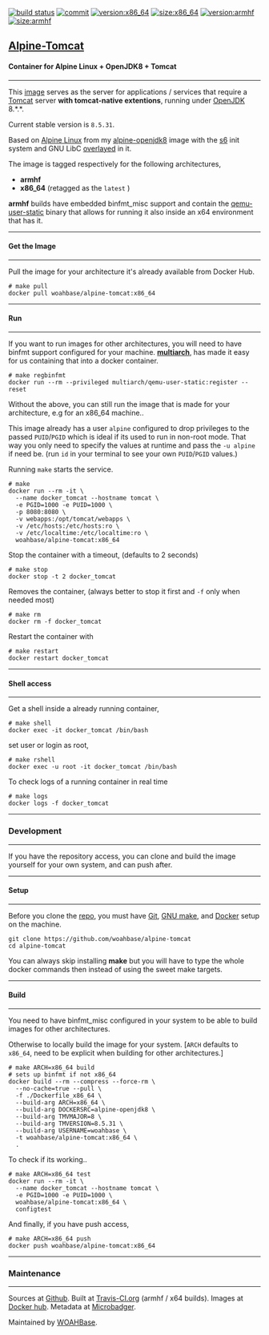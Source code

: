 [![build status][251]][232] [![commit][255]][231] [![version:x86_64][256]][235] [![size:x86_64][257]][235] [![version:armhf][258]][236] [![size:armhf][259]][236]

## [Alpine-Tomcat][234]
#### Container for Alpine Linux + OpenJDK8 + Tomcat
---

This [image][233] serves as the server for applications / services
that require a [Tomcat][135] server **with tomcat-native
extentions**, running under [OpenJDK][136] 8.\*.\*.

Current stable version is `8.5.31`.

Based on [Alpine Linux][131]  from my [alpine-openjdk8][132] image with the [s6][133] init system
and GNU LibC [overlayed][134] in it.

The image is tagged respectively for the following architectures,
* **armhf**
* **x86_64** (retagged as the `latest` )

**armhf** builds have embedded binfmt_misc support and contain the
[qemu-user-static][105] binary that allows for running it also inside
an x64 environment that has it.

---
#### Get the Image
---

Pull the image for your architecture it's already available from
Docker Hub.

```
# make pull
docker pull woahbase/alpine-tomcat:x86_64
```

---
#### Run
---

If you want to run images for other architectures, you will need
to have binfmt support configured for your machine. [**multiarch**][104],
has made it easy for us containing that into a docker container.

```
# make regbinfmt
docker run --rm --privileged multiarch/qemu-user-static:register --reset
```

Without the above, you can still run the image that is made for your
architecture, e.g for an x86_64 machine..

This image already has a user `alpine` configured to drop
privileges to the passed `PUID`/`PGID` which is ideal if its used
to run in non-root mode. That way you only need to specify the
values at runtime and pass the `-u alpine` if need be. (run `id`
in your terminal to see your own `PUID`/`PGID` values.)

Running `make` starts the service.

```
# make
docker run --rm -it \
  --name docker_tomcat --hostname tomcat \
  -e PGID=1000 -e PUID=1000 \
  -p 8080:8080 \
  -v webapps:/opt/tomcat/webapps \
  -v /etc/hosts:/etc/hosts:ro \
  -v /etc/localtime:/etc/localtime:ro \
  woahbase/alpine-tomcat:x86_64
```

Stop the container with a timeout, (defaults to 2 seconds)

```
# make stop
docker stop -t 2 docker_tomcat
```

Removes the container, (always better to stop it first and `-f`
only when needed most)

```
# make rm
docker rm -f docker_tomcat
```

Restart the container with

```
# make restart
docker restart docker_tomcat
```

---
#### Shell access
---

Get a shell inside a already running container,

```
# make shell
docker exec -it docker_tomcat /bin/bash
```

set user or login as root,

```
# make rshell
docker exec -u root -it docker_tomcat /bin/bash
```

To check logs of a running container in real time

```
# make logs
docker logs -f docker_tomcat
```

---
### Development
---

If you have the repository access, you can clone and
build the image yourself for your own system, and can push after.

---
#### Setup
---

Before you clone the [repo][231], you must have [Git][101], [GNU make][102],
and [Docker][103] setup on the machine.

```
git clone https://github.com/woahbase/alpine-tomcat
cd alpine-tomcat
```
You can always skip installing **make** but you will have to
type the whole docker commands then instead of using the sweet
make targets.

---
#### Build
---

You need to have binfmt_misc configured in your system to be able
to build images for other architectures.

Otherwise to locally build the image for your system.
[`ARCH` defaults to `x86_64`, need to be explicit when building
for other architectures.]

```
# make ARCH=x86_64 build
# sets up binfmt if not x86_64
docker build --rm --compress --force-rm \
  --no-cache=true --pull \
  -f ./Dockerfile_x86_64 \
  --build-arg ARCH=x86_64 \
  --build-arg DOCKERSRC=alpine-openjdk8 \
  --build-arg TMVMAJOR=8 \
  --build-arg TMVERSION=8.5.31 \
  --build-arg USERNAME=woahbase \
  -t woahbase/alpine-tomcat:x86_64 \
  .
```

To check if its working..

```
# make ARCH=x86_64 test
docker run --rm -it \
  --name docker_tomcat --hostname tomcat \
  -e PGID=1000 -e PUID=1000 \
  woahbase/alpine-tomcat:x86_64 \
  configtest
```

And finally, if you have push access,

```
# make ARCH=x86_64 push
docker push woahbase/alpine-tomcat:x86_64
```

---
### Maintenance
---

Sources at [Github][106]. Built at [Travis-CI.org][107] (armhf / x64 builds). Images at [Docker hub][108]. Metadata at [Microbadger][109].

Maintained by [WOAHBase][204].

[101]: https://git-scm.com
[102]: https://www.gnu.org/software/make/
[103]: https://www.docker.com
[104]: https://hub.docker.com/r/multiarch/qemu-user-static/
[105]: https://github.com/multiarch/qemu-user-static/releases/
[106]: https://github.com/
[107]: https://travis-ci.org/
[108]: https://hub.docker.com/
[109]: https://microbadger.com/

[131]: https://alpinelinux.org/
[132]: https://hub.docker.com/r/woahbase/alpine-openjdk8
[133]: https://skarnet.org/software/s6/
[134]: https://github.com/just-containers/s6-overlay
[135]: https://tomcat.apache.org/
[136]: http://openjdk.java.net/

[201]: https://github.com/woahbase
[202]: https://travis-ci.org/woahbase/
[203]: https://hub.docker.com/u/woahbase
[204]: https://woahbase.online/

[231]: https://github.com/woahbase/alpine-tomcat
[232]: https://travis-ci.org/woahbase/alpine-tomcat
[233]: https://hub.docker.com/r/woahbase/alpine-tomcat
[234]: https://woahbase.online/#/images/alpine-tomcat
[235]: https://microbadger.com/images/woahbase/alpine-tomcat:x86_64
[236]: https://microbadger.com/images/woahbase/alpine-tomcat:armhf

[251]: https://travis-ci.org/woahbase/alpine-tomcat.svg?branch=master

[255]: https://images.microbadger.com/badges/commit/woahbase/alpine-tomcat.svg

[256]: https://images.microbadger.com/badges/version/woahbase/alpine-tomcat:x86_64.svg
[257]: https://images.microbadger.com/badges/image/woahbase/alpine-tomcat:x86_64.svg

[258]: https://images.microbadger.com/badges/version/woahbase/alpine-tomcat:armhf.svg
[259]: https://images.microbadger.com/badges/image/woahbase/alpine-tomcat:armhf.svg
